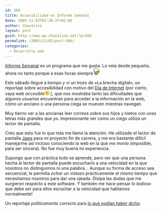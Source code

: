 ```yaml
---
id: 566
title: Accesibilidad en Informe Semanal
date: 2005-11-02T02:28:37+02:00
author: Chavalina
layout: post
guid: http://www.wp.chavalina.net/?p=566
permalink: /2005/11/02/post-566/
categories:
  - Desarrollo web
---
```

<a href="http://www.rtve.es/tve/informa/informesemanal/index.php" target="_blank">Informe Semanal</a> es un programa que me gusta. Lo ve&iacute;a desde peque&ntilde;a, ahora no tanto porque a esas horas siempre![cerveza](/imagenes/emoticonos/cerveza.gif) 

Este sábado llegué a tiempo y vi un trozo de «La brecha digital», un reportaje sobre accesibilidad con motivo del <a href="http://www.diadeinternet.es/" target="_blank">D&iacute;a de Internet</a> (por cierto, vaya web _accesible_![emo](/imagenes/emoticonos/confuso.gif) ), que nos mostraba tanto las dificultades que algunos usuarios encuentran para acceder a la información en la web, cómo un anciano o una persona ciega se mueven mientras navegan.

Muy tierno ver a las ancianas leer correos sobre sus hijos y nietos con unas letras más grandes que yo. Impresionante ver como un ciego utiliza un lector de pantalla.

Creo que esto fue lo que más me llamó la atención. He utilizado el lector de pantalla <a href="http://www.freedomscientific.com/fs_products/software_jaws.asp" target="_blank">Jaws</a> para mi proyecto fin de carrera, y me era bastante dif&iacute;cil manejarme as&iacute; incluso conociendo la web en la que _me mov&iacute;a_ (imposible, para ser sincera). No fue muy buena mi experiencia.

Supongo que con práctica todo se aprende, pero ver que una persona hecha al lector de pantalla puede escucharlo a una velocidad en la que nosotros no distinguimos ni una palabra… Aunque su forma de acceso sea secuencial, le permit&iacute;a _echar un vistazo_ prácticamente el mismo tiempo que necesitamos nosotros para dar una ojeada. Disipa las dudas que me surgieron respecto a este software. Y también me hace pensar lo _tedioso_ que debe ser para ellos escuchar a la velocidad que hablamos normalmente!

Un reportaje _pol&iacute;ticamente correcto_ para <a href="http://usalo.blogspot.com/2005/05/ayuntamientos-accesibles-en-el-2015.html" target="_blank">lo que pod&iacute;an haber dicho</a>.